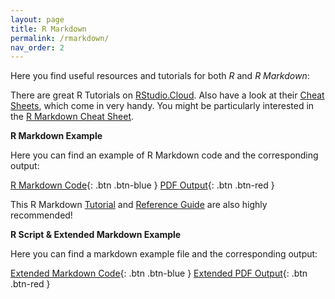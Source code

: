 ```yaml
---
layout: page
title: R Markdown
permalink: /rmarkdown/
nav_order: 2
---
```


 Here you find useful resources and tutorials for both _R_ and _R Markdown_:
 
There are great R Tutorials on [RStudio.Cloud](https://rstudio.cloud/learn/primers/). Also have a look at their [Cheat Sheets](https://rstudio.cloud/learn/cheat-sheets), which come in very handy. You might be particularly interested in the [R Markdown Cheat Sheet](https://raw.githubusercontent.com/rstudio/cheatsheets/main/rmarkdown-2.0.pdf).
 
 
 
__R Markdown Example__

Here you can find an example of R Markdown code and the corresponding output:


[R Markdown Code](https://raw.githubusercontent.com/bayreuth-politics/CI22/gh-pages/docs/R/RMD_Example_code.Rmd){: .btn .btn-blue }
[PDF Output](https://github.com/bayreuth-politics/CI22/raw/gh-pages/docs/R/RMD_Example.pdf){: .btn .btn-red }


This R Markdown [Tutorial](https://rmarkdown.rstudio.com/lesson-1.html) and [Reference Guide](https://www.rstudio.com/wp-content/uploads/2015/03/rmarkdown-reference.pdf?_ga=2.156642171.1542584868.1612471345-118280016.1612471345) are also highly recommended!


__R Script & Extended Markdown Example__

Here you can find a  markdown example file and the corresponding output:

[Extended Markdown Code](https://raw.githubusercontent.com/bayreuth-politics/CI22/gh-pages/docs/R/R_Markdown_Example.Rmd){: .btn .btn-blue }
[Extended PDF Output](https://github.com/bayreuth-politics/CI22/raw/gh-pages/docs/R/R_Markdown_Example.pdf){: .btn .btn-red }
